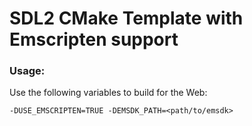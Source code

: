 # SDL2 CMake Template with Emscripten support

### Usage:

Use the following variables to build for the Web:

```-DUSE_EMSCRIPTEN=TRUE -DEMSDK_PATH=<path/to/emsdk>```

